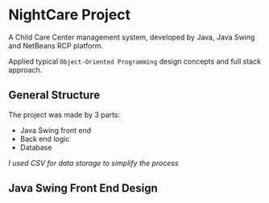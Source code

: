 # NightCare Project

A Child Care Center management system, developed by Java, Java Swing and NetBeans RCP platform.

Applied typical `Object-Oriented Programming` design concepts and full stack approach.

## General Structure

The project was made by 3 parts:
- Java Swing front end
- Back end logic
- Database

*I used CSV for data storage to simplify the process*

## Java Swing Front End Design


